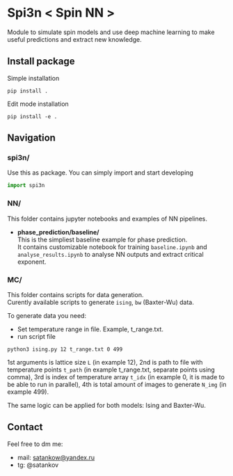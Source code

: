 # Spi3n < Spin NN >
Module to simulate spin models and use deep machine learning to make useful predictions and extract new knowledge.   



## Install package
Simple installation  
```commandline 
pip install .
```
    
    
Edit mode installation  
```commandline 
pip install -e .
```



## Navigation
### spi3n/
Use this as package. You can simply import and start developing
```python 
import spi3n
```


### NN/
This folder contains jupyter notebooks and examples of NN pipelines.  


- **phase_prediction/baseline/**  
This is the simpliest baseline example for phase prediction.  
It contains customizable notebook for training `baseline.ipynb` and `analyse_results.ipynb` to analyse NN outputs and extract critical exponent.  


### MC/
This folder contains scripts for data generation.  
Curently available scripts to generate `ising`, `bw` (Baxter-Wu) data.  

To generate data you need:  
- Set temperature range in file. Example, t_range.txt.  
- run script file  
```commandline 
python3 ising.py 12 t_range.txt 0 499
```
1st arguments is lattice size `L` (in example 12), 2nd is path to file with temperature points `t_path` (in example t_range.txt, separate points using comma), 3rd is index of temperature array `t_idx` (in example 0, it is made to be able to run in parallel), 4th is total amount of images to generate `N_img` (in example 499).  

The same logic can be applied for both models: Ising and Baxter-Wu.  



## Contact
Feel free to dm me:
- mail: satankow@yandex.ru
- tg: @satankov
